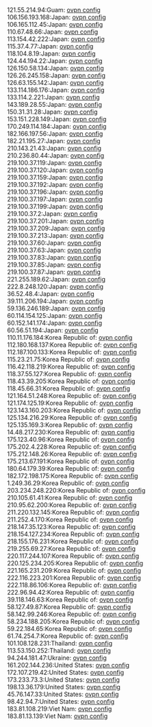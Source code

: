 121.55.214.94:Guam: [ovpn config](vpn/121_55_214_94.ovpn)  
106.156.193.168:Japan: [ovpn config](vpn/106_156_193_168.ovpn)  
106.165.112.45:Japan: [ovpn config](vpn/106_165_112_45.ovpn)  
110.67.48.66:Japan: [ovpn config](vpn/110_67_48_66.ovpn)  
113.154.42.222:Japan: [ovpn config](vpn/113_154_42_222.ovpn)  
115.37.4.77:Japan: [ovpn config](vpn/115_37_4_77.ovpn)  
118.104.8.19:Japan: [ovpn config](vpn/118_104_8_19.ovpn)  
124.44.194.22:Japan: [ovpn config](vpn/124_44_194_22.ovpn)  
126.150.58.134:Japan: [ovpn config](vpn/126_150_58_134.ovpn)  
126.26.245.158:Japan: [ovpn config](vpn/126_26_245_158.ovpn)  
126.63.155.142:Japan: [ovpn config](vpn/126_63_155_142.ovpn)  
133.114.186.176:Japan: [ovpn config](vpn/133_114_186_176.ovpn)  
133.114.2.221:Japan: [ovpn config](vpn/133_114_2_221.ovpn)  
143.189.28.55:Japan: [ovpn config](vpn/143_189_28_55.ovpn)  
150.31.31.28:Japan: [ovpn config](vpn/150_31_31_28.ovpn)  
153.151.228.149:Japan: [ovpn config](vpn/153_151_228_149.ovpn)  
170.249.114.184:Japan: [ovpn config](vpn/170_249_114_184.ovpn)  
182.166.197.56:Japan: [ovpn config](vpn/182_166_197_56.ovpn)  
182.21.195.27:Japan: [ovpn config](vpn/182_21_195_27.ovpn)  
210.143.21.43:Japan: [ovpn config](vpn/210_143_21_43.ovpn)  
210.236.80.44:Japan: [ovpn config](vpn/210_236_80_44.ovpn)  
219.100.37.119:Japan: [ovpn config](vpn/219_100_37_119.ovpn)  
219.100.37.120:Japan: [ovpn config](vpn/219_100_37_120.ovpn)  
219.100.37.159:Japan: [ovpn config](vpn/219_100_37_159.ovpn)  
219.100.37.192:Japan: [ovpn config](vpn/219_100_37_192.ovpn)  
219.100.37.196:Japan: [ovpn config](vpn/219_100_37_196.ovpn)  
219.100.37.197:Japan: [ovpn config](vpn/219_100_37_197.ovpn)  
219.100.37.199:Japan: [ovpn config](vpn/219_100_37_199.ovpn)  
219.100.37.2:Japan: [ovpn config](vpn/219_100_37_2.ovpn)  
219.100.37.201:Japan: [ovpn config](vpn/219_100_37_201.ovpn)  
219.100.37.209:Japan: [ovpn config](vpn/219_100_37_209.ovpn)  
219.100.37.213:Japan: [ovpn config](vpn/219_100_37_213.ovpn)  
219.100.37.60:Japan: [ovpn config](vpn/219_100_37_60.ovpn)  
219.100.37.63:Japan: [ovpn config](vpn/219_100_37_63.ovpn)  
219.100.37.83:Japan: [ovpn config](vpn/219_100_37_83.ovpn)  
219.100.37.85:Japan: [ovpn config](vpn/219_100_37_85.ovpn)  
219.100.37.87:Japan: [ovpn config](vpn/219_100_37_87.ovpn)  
221.255.189.62:Japan: [ovpn config](vpn/221_255_189_62.ovpn)  
222.8.248.120:Japan: [ovpn config](vpn/222_8_248_120.ovpn)  
36.52.48.4:Japan: [ovpn config](vpn/36_52_48_4.ovpn)  
39.111.206.194:Japan: [ovpn config](vpn/39_111_206_194.ovpn)  
59.136.246.189:Japan: [ovpn config](vpn/59_136_246_189.ovpn)  
60.114.154.125:Japan: [ovpn config](vpn/60_114_154_125.ovpn)  
60.152.141.174:Japan: [ovpn config](vpn/60_152_141_174.ovpn)  
60.56.51.194:Japan: [ovpn config](vpn/60_56_51_194.ovpn)  
110.11.176.184:Korea Republic of: [ovpn config](vpn/110_11_176_184.ovpn)  
112.180.168.137:Korea Republic of: [ovpn config](vpn/112_180_168_137.ovpn)  
112.187.100.133:Korea Republic of: [ovpn config](vpn/112_187_100_133.ovpn)  
115.23.21.75:Korea Republic of: [ovpn config](vpn/115_23_21_75.ovpn)  
116.42.118.219:Korea Republic of: [ovpn config](vpn/116_42_118_219.ovpn)  
118.37.55.127:Korea Republic of: [ovpn config](vpn/118_37_55_127.ovpn)  
118.43.39.205:Korea Republic of: [ovpn config](vpn/118_43_39_205.ovpn)  
118.45.66.31:Korea Republic of: [ovpn config](vpn/118_45_66_31.ovpn)  
121.164.51.248:Korea Republic of: [ovpn config](vpn/121_164_51_248.ovpn)  
121.174.125.19:Korea Republic of: [ovpn config](vpn/121_174_125_19.ovpn)  
123.143.160.203:Korea Republic of: [ovpn config](vpn/123_143_160_203.ovpn)  
125.134.216.29:Korea Republic of: [ovpn config](vpn/125_134_216_29.ovpn)  
125.135.169.3:Korea Republic of: [ovpn config](vpn/125_135_169_3.ovpn)  
14.48.217.230:Korea Republic of: [ovpn config](vpn/14_48_217_230.ovpn)  
175.123.40.96:Korea Republic of: [ovpn config](vpn/175_123_40_96.ovpn)  
175.202.4.228:Korea Republic of: [ovpn config](vpn/175_202_4_228.ovpn)  
175.212.148.26:Korea Republic of: [ovpn config](vpn/175_212_148_26.ovpn)  
175.213.67.191:Korea Republic of: [ovpn config](vpn/175_213_67_191.ovpn)  
180.64.179.39:Korea Republic of: [ovpn config](vpn/180_64_179_39.ovpn)  
182.172.198.175:Korea Republic of: [ovpn config](vpn/182_172_198_175.ovpn)  
1.249.36.29:Korea Republic of: [ovpn config](vpn/1_249_36_29.ovpn)  
203.234.248.220:Korea Republic of: [ovpn config](vpn/203_234_248_220.ovpn)  
210.105.61.41:Korea Republic of: [ovpn config](vpn/210_105_61_41.ovpn)  
210.95.62.200:Korea Republic of: [ovpn config](vpn/210_95_62_200.ovpn)  
211.220.132.145:Korea Republic of: [ovpn config](vpn/211_220_132_145.ovpn)  
211.252.4.170:Korea Republic of: [ovpn config](vpn/211_252_4_170.ovpn)  
218.147.35.123:Korea Republic of: [ovpn config](vpn/218_147_35_123.ovpn)  
218.154.127.234:Korea Republic of: [ovpn config](vpn/218_154_127_234.ovpn)  
218.155.176.231:Korea Republic of: [ovpn config](vpn/218_155_176_231.ovpn)  
219.255.69.27:Korea Republic of: [ovpn config](vpn/219_255_69_27.ovpn)  
220.117.244.107:Korea Republic of: [ovpn config](vpn/220_117_244_107.ovpn)  
220.125.234.205:Korea Republic of: [ovpn config](vpn/220_125_234_205.ovpn)  
221.165.231.209:Korea Republic of: [ovpn config](vpn/221_165_231_209.ovpn)  
222.116.223.201:Korea Republic of: [ovpn config](vpn/222_116_223_201.ovpn)  
222.118.86.106:Korea Republic of: [ovpn config](vpn/222_118_86_106.ovpn)  
222.96.94.42:Korea Republic of: [ovpn config](vpn/222_96_94_42.ovpn)  
39.118.146.63:Korea Republic of: [ovpn config](vpn/39_118_146_63.ovpn)  
58.127.49.87:Korea Republic of: [ovpn config](vpn/58_127_49_87.ovpn)  
58.142.99.246:Korea Republic of: [ovpn config](vpn/58_142_99_246.ovpn)  
58.234.188.205:Korea Republic of: [ovpn config](vpn/58_234_188_205.ovpn)  
59.22.184.65:Korea Republic of: [ovpn config](vpn/59_22_184_65.ovpn)  
61.74.254.7:Korea Republic of: [ovpn config](vpn/61_74_254_7.ovpn)  
101.108.128.231:Thailand: [ovpn config](vpn/101_108_128_231.ovpn)  
113.53.150.252:Thailand: [ovpn config](vpn/113_53_150_252.ovpn)  
94.244.181.47:Ukraine: [ovpn config](vpn/94_244_181_47.ovpn)  
161.202.144.236:United States: [ovpn config](vpn/161_202_144_236.ovpn)  
172.107.219.42:United States: [ovpn config](vpn/172_107_219_42.ovpn)  
173.233.73.3:United States: [ovpn config](vpn/173_233_73_3.ovpn)  
198.13.36.179:United States: [ovpn config](vpn/198_13_36_179.ovpn)  
45.76.147.33:United States: [ovpn config](vpn/45_76_147_33.ovpn)  
98.42.94.7:United States: [ovpn config](vpn/98_42_94_7.ovpn)  
183.81.108.219:Viet Nam: [ovpn config](vpn/183_81_108_219.ovpn)  
183.81.13.139:Viet Nam: [ovpn config](vpn/183_81_13_139.ovpn)  
